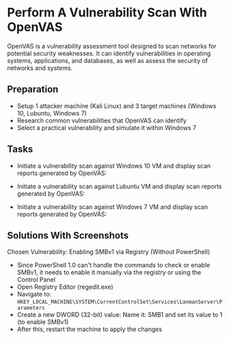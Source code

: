 # Perform A Vulnerability Scan With OpenVAS
OpenVAS is a vulnerability assessment tool designed to scan networks for potential security weaknesses. It can identify vulnerabilities in operating systems, applications, and databases, as well as assess the security of networks and systems.

## Preparation
- Setup 1 attacker machine (Kali Linux) and 3 target machines (Windows 10, Lubuntu, Windows 7)
- Research common vulnerabilities that OpenVAS can identify
- Select a practical vulnerability and simulate it within Windows 7

## Tasks
- Initiate a vulnerability scan against Windows 10 VM and display scan reports generated by OpenVAS:
  
- Initiate a vulnerability scan against Lubuntu VM and display scan reports generated by OpenVAS:
  
- Initiate a vulnerability scan against Windows 7 VM and display scan reports generated by OpenVAS:
  

## Solutions With Screenshots
Chosen Vulnerability: Enabling SMBv1 via Registry (Without PowerShell)
- Since PowerShell 1.0 can't handle the commands to check or enable SMBv1, it needs to enable it manually via the registry or using the Control Panel
- Open Registry Editor (regedit.exe)
- Navigate to: `HKEY_LOCAL_MACHINE\SYSTEM\CurrentControlSet\Services\LanmanServer\Parameters`
- Create a new DWORD (32-bit) value: Name it: SMB1 and set its value to 1 (to enable SMBv1)
- After this, restart the machine to apply the changes
